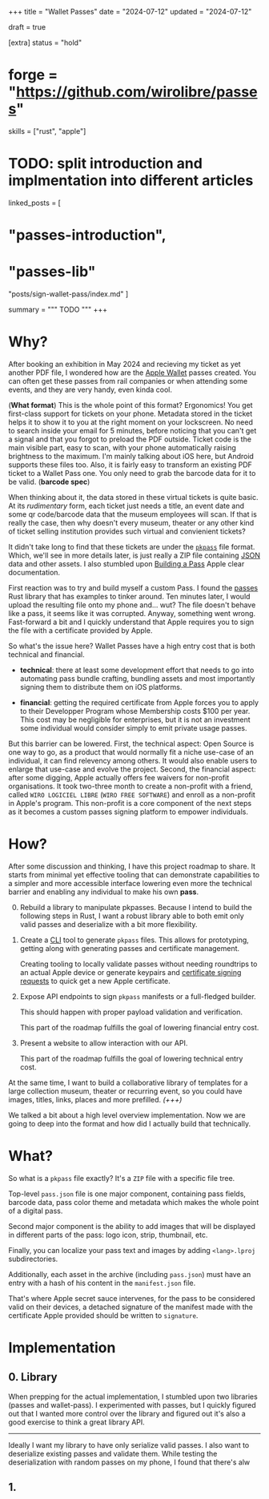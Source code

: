 +++
title = "Wallet Passes"
date = "2024-07-12"
updated = "2024-07-12"

draft = true

[extra]
status = "hold"
# forge = "https://github.com/wirolibre/passes"
skills = ["rust", "apple"]

# TODO: split introduction and implmentation into different articles
linked_posts = [
   # "passes-introduction",
   # "passes-lib"

   "posts/sign-wallet-pass/index.md"
]

summary = """
TODO
"""
+++

# Why?

After booking an exhibition in May 2024 and recieving my ticket as yet another PDF file, I wondered how are the [Apple Wallet](apple-wallet) passes created.  You can often get these passes from rail companies or when attending some events, and they are very handy, even kinda cool.

<!-- adventages -->
(**What format**) This is the whole point of this format? Ergonomics! You get first-class support for tickets on your phone. Metadata stored in the ticket helps it to show it to you at the right moment on your lockscreen. No need to search inside your email for 5 minutes, before noticing that you can't get a signal and that you forgot to preload the PDF outside. Ticket code is the main visible part, easy to scan, with your phone automatically raising brightness to the maximum. I'm mainly talking about iOS here, but Android supports these files too.
Also, it is fairly easy to transform an existing PDF ticket to a Wallet Pass one. You only need to grab the barcode data for it to be valid. (**barcode spec**)

When thinking about it, the data stored in these virtual tickets is quite basic. At its *rudimentary* form, each ticket just needs a title, an event date and some qr code/barcode data that the museum employees will scan. If that is really the case, then why doesn't every museum, theater or any other kind of ticket selling institution provides such virtual and convienient tickets?

It didn't take long to find that these tickets are under the [`pkpass`](pkpass) file format. Which, we'll see in more details later, is just really a ZIP file containing [JSON](json) data and other assets. I also stumbled upon [Building a Pass](building-a-pass) Apple clear documentation.

First reaction was to try and build myself a custom Pass. I found the [passes](passes-docs-rs) Rust library that has examples to tinker around. Ten minutes later, I would upload the resulting file onto my phone and... wut? The file doesn't behave like a pass, it seems like it was corrupted. Anyway, something went wrong. Fast-forward a bit and I quickly understand that Apple requires you to sign the file with a certificate provided by Apple.

So what's the issue here? Wallet Passes have a high entry cost that is both technical and financial.

- **technical**: there at least some development effort that needs to go into automating pass bundle crafting, bundling assets and most importantly signing them to distribute them on iOS platforms.

- **financial**: getting the required certificate from Apple forces you to apply to their Developper Program whose Membership costs $100 per year. This cost may be negligible for enterprises, but it is not an investment some individual would consider simply to emit private usage passes.

But this barrier can be lowered. First, the technical aspect: Open Source is one way to go, as a product that would normally fit a niche use-case of an individual, it can find relevency among others. It would also enable users to enlarge that use-case and evolve the project. Second, the financial aspect: after some digging, Apple actually offers fee waivers for non-profit organisations. It took two-three month to create a non-profit with a friend, called `WIRO LOGICIEL LIBRE` (`WIRO FREE SOFTWARE`) and enroll as a non-profit in Apple's program. This non-profit is a core component of the next steps as it becomes a custom passes signing platform to empower individuals.

[apple-wallet]: https://en.wikipedia.org/wiki/Apple_Wallet
[pkpass]: https://en.wikipedia.org/wiki/PKPASS
[json]: https://en.wikipedia.org/wiki/JSON
[building-a-pass]: https://developer.apple.com/documentation/walletpasses/building_a_pass
[passes-docs-rs]: https://docs.rs/passes/latest/passes/


# How?

After some discussion and thinking, I have this project roadmap to share. It starts from minimal yet effective tooling that can demonstrate capabilities to a simpler and more accessible interface lowering even more the technical barrier and enabling any individual to make his own **pass**.

<!-- move elsewhere? -->
0. Rebuild a library to manipulate pkpasses. Because I intend to build the following steps in Rust, I want a robust library able to both emit only valid passes and deserialize with a bit more flexibility.

1. Create a [CLI](cli) tool to generate `pkpass` files. This allows for prototyping, getting along with generating passes and certificate management.

   Creating tooling to locally validate passes without needing roundtrips to an actual Apple device or generate keypairs and [certificate signing requests](certificate-signing-requests) to quick get a new Apple certificate.

2. Expose API endpoints to sign `pkpass` manifests or a full-fledged builder.

   This should happen with proper payload validation and verification.

   This part of the roadmap fulfills the goal of lowering financial entry cost.

3. Present a website to allow interaction with our API.

   This part of the roadmap fulfills the goal of lowering technical entry cost.

At the same time, I want to build a collaborative library of templates for a large collection museum, theater or recurring event, so you could have images, titles, links, places and more prefilled. *(+++)*

[cli]: https://en.wikipedia.org/wiki/CLI
[certificate-signing-requests]: https://en.wikipedia.org/wiki/Certificate_signing_request


We talked a bit about a high level overview implementation. Now we are going to deep into the format and how did I actually build that technically.

# What?

So what is a `pkpass` file exactly? It's a `ZIP` file with a specific file tree.

Top-level `pass.json` file is one major component, containing pass fields, barcode data, pass color theme and metadata which makes the whole point of a digital pass.

Second major component is the ability to add images that will be displayed in different parts of the pass: logo icon, strip, thumbnail, etc.

Finally, you can localize your pass text and images by adding `<lang>.lproj` subdirectories.

Additionally, each asset in the archive (including `pass.json`) must have an entry with a hash of his content in the `manifest.json` file.

That's where Apple secret sauce intervenes, for the pass to be considered valid on their devices, a detached signature of the manifest made with the certificate Apple provided should be written to `signature`.

# Implementation

## 0. Library

When prepping for the actual implementation, I stumbled upon two libraries (passes and wallet-pass). I experimented with passes, but I quickly figured out that I wanted more control over the library and figured out it's also a good exercise to think a great library API.

---

Ideally I want my library to have only serialize valid passes. I also want to deserialize existing passes and validate them. While testing the deserialization with random passes on my phone, I found that there's alw

## 1. 

